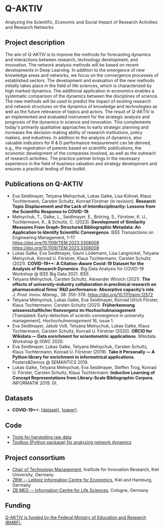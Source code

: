 # Q-AKTIV

Analyzing the Scientific, Economic and Social Impact of Research Activities and Research Networks

## Project description 

The aim of Q-AKTIV is to improve the methods for forecasting dynamics and interactions between research, technology development, and innovation. The network analysis methods will be based on recent developments in Deep Learning. In addition to the emergence of new knowledge areas and networks, we focus on the convergence processes of established sectors. The development and evaluation of the new methods initially takes place in the field of life sciences, which is characterized by high marked dynamics. The additional application in economics enables a systematic comparison of the dynamics between the disciplines of science. The new methods will be used to predict the impact of existing research and network structures on the dynamics of knowledge and technologies as well as the future relevance of topics and actors.
The result of Q-AKTIV is an implemented and evaluated instrument for the strategic analysis and prognosis of the dynamics in science and innovation. This complements today's primarily qualitative approaches to early strategic planning and increases the decision-making ability of research institutions, policy makers, and industries. In addition to the analysis of dynamics, also valuable indicators for R & D performance measurement can be derived, e.g., the registration of patents based on scientific publications, the economic development of the companies involved, as well as the outreach of research activities. The practice partner brings in the necessary experience in the field of business valuation and strategy development and ensures a practical testing of the toolkit.

## Publications on Q-AKTIV

- Eva Seidlmayer, Tetyana Melnychuk, Lukas Galke, Lisa Kühnel, Klaus Tochtermann, Carsten Schultz, Konrad Förstner (in revision). **Research Topic Displacement and the Lack of Interdisciplinarity: Lessons from the Scientific Response to COVID-19**.
- Melnychuk, T., Galke, L., Seidlmayer, E., Bröring, S., Förstner, K. U., Tochtermann, K., & Schultz, C. (2023). **Development of Similarity Measures From Graph-Structured Bibliographic Metadata: An Application to Identify Scientific Convergence**. IEEE Transactions on Engineering Management, 1–17. https://doi.org/10.1109/TEM.2023.3308008
https://doi.org/10.1109/TEM.2023.3308008
- Lukas Galke, Eva Seidlmayer, Gavin Lüdemann, Lisa Langnickel, Tetyana Melnychuk, Konrad U. Förstner, Klaus Tochtermann, Carsten Schultz (2021). **COVID-19++: A Citation-Aware Covid-19 Dataset for the Analysis of Research Dynamics**. Big Data Analysis for COVID-19 Workshop @ IEEE Big Data 2021. IEEE.
- Tetyana Melnychuk, Carsten Schultz, Alexander Wirsich (2021). **The effects of university–industry collaboration in preclinical research on pharmaceutical firms’ R&D performance: Absorptive capacity’s role**. *J. Prod. Innov. Manag.*, 38: 355-378. https://doi.org/10.1111/jpim.12572
- Tetyana Melnychuk, Lukas Galke, Eva Seidlmayer, Konrad Ulrich Förster, Klaus Tochtermann, Carsten Schultz (2021). **Früherkennung wissenschaftlicher Konvergenz im Hochschulmanagement** [Translated: Early-detection of scientic convergence in university management]. *Hochschulmanagement* 16, issue 1.
- Eva Seidlmayer, Jakob Voß, Tetyana Melnychuk, Lukas Galke, Klaus Tochtermann, Carsten Schultz, Konrad U. Förstner (2020). **ORCID for Wikidata — Data enrichment for scientometric applications**. Wikidata Workshop @ ISWC 2020.
- Eva Seidlmayer, Lukas Galke, Tetyana Melnychuk, Carsten Schultz, Klaus Tochtermann, Konrad U. Förstner (2019). **Take it Personally — A Python library for enrichment in informetrical applications**. Posters&Demos @ SEMANTICS 2019.
- Lukas Galke, Tetyana Melnychuk, Eva Seidlmayer, Steffen Trog, Konrad U. Förster, Carsten Schultz, Klaus Tochtermann: **Inductive Learning of Concept Representations from Library-Scale Bibliographic Corpora**. INFORMATIK 2019. GI.


## Datasets

- **COVID-19++**: [[dataset]](https://doi.org/10.5281/zenodo.5531084), [[paper]](https://doi.org/10.1109/BigData52589.2021.9671730).


## Code

- [Tools for harvesting raw data](https://github.com/Q-AKTIV/covid19-harvesting-tools)
- [Toolbox (Python package) for analyzing network dynamics](https://gitlab.com/Q-Aktiv/qgraph)



## Project consortium

- [Chair of Technology Management](https://www.techman.uni-kiel.de/en), Institute for Innovation Research, Kiel University, Germany.
- [ZBW -- Leibniz Information Centre for Economics](http://zbw.eu/en/), Kiel and Hamburg, Germany
- [ZB MED -- Information Centre for Life Sciences](https://www.zbmed.de/en/), Cologne, Germany

## Funding

[Q-AKTIV is funded by the Federal Ministry of Education and Research (BMBF).](https://www.wihoforschung.de/de/q-aktiv-2178.php)
